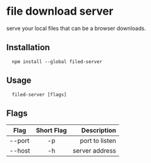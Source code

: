 # file download server
serve your local files that can be a browser downloads.

## Installation
```
  npm install --global filed-server 
```

## Usage

```
  filed-server [flags]
```

## Flags

| Flag      | Short Flag  | Description      |
| ----------|:-----------:| ----------------:|
| --port    | -p          |  port to listen  |
| --host    | -h          |  server address  |
